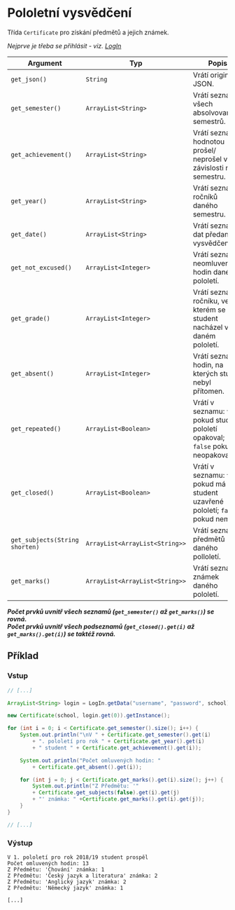 # Pololetní vysvědčení

Třída `Certificate` pro získání předmětů a jejich známek.

*Nejprve je třeba se přihlásit - viz. [LogIn](../core/README.md#prihlaseni)*

| Argument | Typ | Popis |
| --- | --- | --- |
| `get_json()` | `String` | Vrátí originální JSON. |
| `get_semester()` | `ArrayList<String>` | Vrátí seznam všech absolvovaných semestrů. |
| `get_achievement()` | `ArrayList<String>` | Vrátí seznam s hodnotou prošel/ neprošel v závislosti na semestru. |
| `get_year()` | `ArrayList<String>` | Vrátí seznam ročníků daného semestru. |
| `get_date()` | `ArrayList<String>` | Vrátí seznam dat předaných vysvědčení. |
| `get_not_excused()` | `ArrayList<Integer>` | Vrátí seznam neomluvených hodin daného pololetí. |
| `get_grade()` | `ArrayList<Integer>` | Vrátí seznam ročníku, ve kterém se student nacházel v daném pololetí.|
| `get_absent()` | `ArrayList<Integer>` | Vrátí seznam hodin, na kterých studen nebyl přítomen.|
| `get_repeated()` | `ArrayList<Boolean>` | Vrátí v seznamu: `true` pokud student pololetí opakoval; `false` pokud neopakoval.|
| `get_closed()` | `ArrayList<Boolean>` | Vrátí v seznamu: `true` pokud má student uzavřené pololetí; `false` pokud nemá.|
| `get_subjects(String shorten)` | `ArrayList<ArrayList<String>>` | Vrátí seznam předmětů daného polloletí.|
| `get_marks()` | `ArrayList<ArrayList<String>>` | Vrátí seznam známek daného pololetí.|

***Počet prvků uvnitř všech seznamů (`get_semester()` až `get_marks()`) se rovná.*** <br>
***Počet prvků uvnitř všech podseznamů (`get_closed().get(i)` až `get_marks().get(i)`) se taktéž rovná.***


## Příklad

### Vstup

```java
// [...]

ArrayList<String> login = LogIn.getData("username", "password", school);

new Certificate(school, login.get(0)).getInstance();

for (int i = 0; i < Certificate.get_semester().size(); i++) {
    System.out.println("\nV " + Certificate.get_semester().get(i)
        + ". pololetí pro rok " + Certificate.get_year().get(i)
        + " student " + Certificate.get_achievement().get(i));

    System.out.println("Počet omluvených hodin: "
        + Certificate.get_absent().get(i));

    for (int j = 0; j < Certificate.get_marks().get(i).size(); j++) {
        System.out.println("Z Předmětu: '"
        + Certificate.get_subjects(false).get(i).get(j)
        + "' známka: " +Certificate.get_marks().get(i).get(j));
    }
}

// [...]
```

### Výstup

```
V 1. pololetí pro rok 2018/19 student prospěl
Počet omluvených hodin: 13
Z Předmětu: 'Chování' známka: 1
Z Předmětu: 'Český jazyk a literatura' známka: 2
Z Předmětu: 'Anglický jazyk' známka: 2
Z Předmětu: 'Německý jazyk' známka: 1

[...]
```